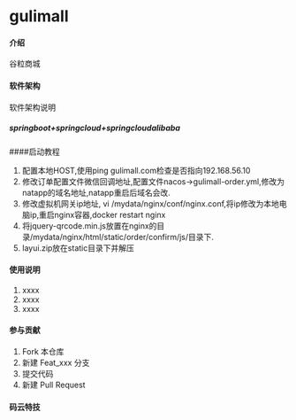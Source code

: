 # gulimall

#### 介绍
谷粒商城

#### 软件架构
软件架构说明
##### springboot+springcloud+springcloudalibaba

####启动教程

1. 配置本地HOST,使用ping gulimall.com检查是否指向192.168.56.10
2. 修改订单配置文件微信回调地址,配置文件nacos->gulimall-order.yml,修改为natapp的域名地址,natapp重启后域名会改.
3. 修改虚拟机网关ip地址, vi /mydata/nginx/conf/nginx.conf,将ip修改为本地电脑ip,重启nginx容器,docker restart nginx
4. 将jquery-qrcode.min.js放置在nginx的目录/mydata/nginx/html/static/order/confirm/js/目录下.
5. layui.zip放在static目录下并解压
#### 使用说明

1.  xxxx
2.  xxxx
3.  xxxx

#### 参与贡献

1.  Fork 本仓库
2.  新建 Feat_xxx 分支
3.  提交代码
4.  新建 Pull Request


#### 码云特技

